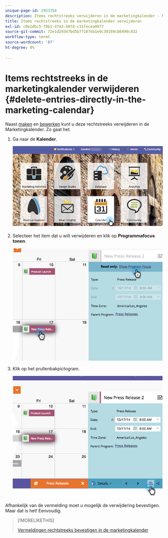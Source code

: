 ```yaml
---
unique-page-id: 2953358
description: Items rechtstreeks verwijderen in de marketingkalender - Marketo Docs - productdocumentatie
title: Items rechtstreeks in de marketingkalender verwijderen
exl-id: c0e2dbc5-f9b1-4743-b07d-c31fecea9977
source-git-commit: 72e1d29347bd5b77107da1e9c30169cb6490c432
workflow-type: tm+mt
source-wordcount: '87'
ht-degree: 0%

---
```


# Items rechtstreeks in de marketingkalender verwijderen {#delete-entries-directly-in-the-marketing-calendar}

Naast [maken](/help/marketo/product-docs/core-marketo-concepts/marketing-calendar/working-with-the-calendar/create-entries-directly-in-the-marketing-calendar.md) en [bewerken](/help/marketo/product-docs/core-marketo-concepts/marketing-calendar/working-with-the-calendar/edit-entries-directly-in-the-marketing-calendar.md) kunt u deze rechtstreeks verwijderen in de Marketingkalender. Zo gaat het.

1. Ga naar de **Kalender**.

   ![](assets/2017-05-10-15-30-47-4.png)

1. Selecteer het item dat u wilt verwijderen en klik op **Programmafocus tonen**.

   ![](assets/image2014-10-20-13-3a20-3a33.png)

1. Klik op het prullenbakpictogram.

   ![](assets/image2014-10-20-13-3a20-3a42.png)

Afhankelijk van de vermelding moet u mogelijk de verwijdering bevestigen. Maar dat is het! Eenvoudig.

>[!MORELIKETHIS]
>
>[Vermeldingen rechtstreeks bevestigen in de marketingkalender](/help/marketo/product-docs/core-marketo-concepts/marketing-calendar/working-with-the-calendar/confirm-entries-directly-in-the-marketing-calendar.md)

